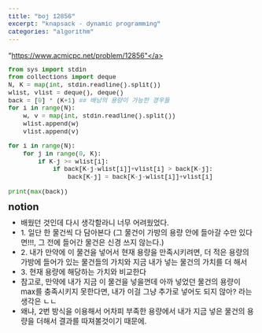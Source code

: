```yaml
---
title: "boj 12856"
excerpt: "knapsack - dynamic programming"
categories: "algorithm"
---
```


<style>
code {
  font-family: Consolas,"courier new";
  padding: 2px;
  font-size: 90%;
}
</style>

<a herf = "https://www.acmicpc.net/problem/12856">"https://www.acmicpc.net/problem/12856"</a>

```python
from sys import stdin
from collections import deque
N, K = map(int, stdin.readline().split())
wlist, vlist = deque(), deque()
back = [0] * (K+1) ## 배낭의 용량이 가능한 경우들 
for i in range(N):
    w, v = map(int, stdin.readline().split())
    wlist.append(w)
    vlist.append(v)

for i in range(N):
    for j in range(0, K):
        if K-j >= wlist[i]:
            if back[K-j-wlist[i]]+vlist[i] > back[K-j]:
                back[K-j] = back[K-j-wlist[i]]+vlist[i]

print(max(back))

```

<div style = "font-size: 20px; line-height: 15px;">
<strong>notion</strong><br>
</div>

<div style = "font-size: 15px; line-height: 20px;">
<ul>
<li>배웠던 것인데 다시 생각할라니 너무 어려웠었다.</li>
<li>1. 일단 한 물건씩 다 담아본다 (그 물건이 가방의 용량 안에 들아갈 수만 있다면!!!, 그 전에 들어간 물건은 신경 쓰지 않는다.)</li>
<li>2. 내가 만약에 이 물건을 넣어서 현재 용량을 만족시키려면, 더 적은 용량의 가방에 들어가 있는 물건들의 가치와 지금 내가 넣는 물건의 가치를 더 해서 </li>
<li>3. 현재 용량에 해당하는 가치와 비교한다</li>
<li>참고로, 만약에 내가 지금 이 물건을 넣을껀데 아까 넣었던 물건의 용량이 max를 충족시키지 못한다면, 내가 이걸 그냥 추가로 넣어도 되지 않아? 라는 생각은 ㄴㄴ</li>
<li>왜냐, 2번 방식을 이용해서 어차피 부족한 용량에서 내가 지금 넣은 물건의 용량을 더해서 결과를 따져볼것이기 때문에.</li>
</ul>

